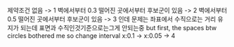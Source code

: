 

제약조건 없음 -> 1
벽에서부터 0.3 떨어진 곳에서부터 후보군이 있음 -> 2
벽에서부터 0.5 떨어진 곳에서부터 후보군이 있음 -> 3
인데 문제는 좌표에서 수직으로는 거리 유지가 되는데 표면과 수직인것기준으로는그게 안되는중
but first, the spaces btw circles bothered me so change interval x:0.1 -> x:0.05 -> 4
